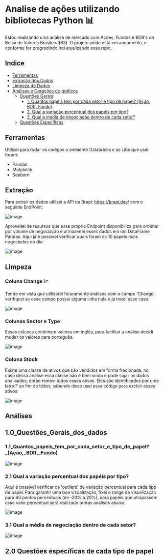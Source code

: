 # Analise de ações utilizando bibliotecas Python 📊
Estou realizando uma análise de mercado com Ações, Fundos e BDR's da Bolsa de Valores Brasileira(B3). 
O projeto ainda está em andamento, e conforme for progredindo irei atualizando esse repo.

## Indice  
- <a href="#Ferramentas">Ferramentas</a>  
- <a href="#Extração">Extração dos Dados</a> 
- <a href="#Limpeza">Limpeza de Dados</a>  
- <a href="#Análises">Análises e Gerações de gráficos</a>
    - <a href="#1.0_Questões_Gerais_dos_dados">Questões Gerais</a>
      - <a href="#1.1_Quantos_papeis_tem_por_cada_setor_e_tipo_de_papel?_(Ação,_BDR,_Fundo)">1. Quantos papeis tem por cada setor e tipo de papel? (Ação, BDR, Fundo)</a>
      - <a href="#1.2">2. Qual a variação percentual dos papéis por tipo?</a>
      - <a href="#1.3">3. Qual a média de negociação dentro de cada setor?</a>
    - <a href="#2.0">Questões Específicas</a> 
## Ferramentas
Utilizei para rodar os códigos o ambiente Databricks e as Libs que usei foram:
- Pandas
- Matplotlib
- Seaborn


## Extração
Para extrair os dados utilizei a API da Brapi: https://brapi.dev/ com o seguinte EndPoint:

![image](https://github.com/MateusNaza/Analise_de_acoes_com_bibliotecas_python/assets/127886025/91948ec2-f67d-438e-92b3-b75840f8a9bd)


Aproveitei de resursos que esse próprio Endpoint disponibiliza para ordenar por volume de negociação e armazenei esses dados em um DataFrame Pandas.
Aqui já é possivel verificar quais foram os 10 papeis mais negociados do dia:

![image](https://github.com/MateusNaza/Analise_de_acoes_com_bibliotecas_python/assets/127886025/d629253d-6557-4fbf-8c55-f94ea9733ddc)


## Limpeza

### Coluna Change 📈
Tendo em vista que utilizarei futuramente análises com o campo 'Change', verifiquei se esse campo possui alguma linha nula e já tratei esse caso.

![image](https://github.com/MateusNaza/Analise_de_acoes_com_bibliotecas_python/assets/127886025/a6ad69cd-819b-4de5-9e94-a3639349e496)


### Colunas Sector e Type
Essas colunas continham valores em inglês, para facilitar a análise decidi mudar os valores para português.

![image](https://github.com/MateusNaza/Analise_de_acoes_com_bibliotecas_python/assets/127886025/6e8bbae8-3eb7-4e38-9f61-23d889fce89e)

### Coluna Stock
Existe uma classe de ativos que são vendidos em forma fracionada, no caso dessa análise essa classe não é bem vinda e pode sujar os dados analisados, então removi todos esses ativos. Eles são identificados por uma letra F ao fim do ticker, sabendo disso usei esse código para excluir esses ativos:

![image](https://github.com/MateusNaza/Analise_de_acoes_com_bibliotecas_python/assets/127886025/9a9a8a30-8d20-4726-a136-708bf02e8144)

## Análises

## 1.0_Questões_Gerais_dos_dados
### 1.1_Quantos_papeis_tem_por_cada_setor_e_tipo_de_papel?_(Ação,_BDR,_Fundo)

![image](https://github.com/MateusNaza/Analise_de_acoes_com_bibliotecas_python/assets/127886025/5043830e-e3be-41ff-9e78-6909a74e0cdb)

### 2.1 Qual a variação percentual dos papéis por tipo?
Aqui é possivel verificar os 'outliers' de variação percentual para cada tipo de papel. Para garantir uma boa vizualização, fixei o range de visualização para 40 pontos percentuais (de -20% a 20%), para papéis que utrapassem esse valor percentual será realizado outras análises abaixo.

![image](https://github.com/MateusNaza/Analise_de_acoes_com_bibliotecas_python/assets/127886025/6403adb1-721c-4b25-a426-d1fea9e51c2d)

### 3.1 Qual a média de negociação dentro de cada setor?

![image](https://github.com/MateusNaza/Analise_de_acoes_com_bibliotecas_python/assets/127886025/34e1e11c-47b6-4018-9192-fe9ab6844b7f)

## 2.0 Questões específicas de cada tipo de papel

